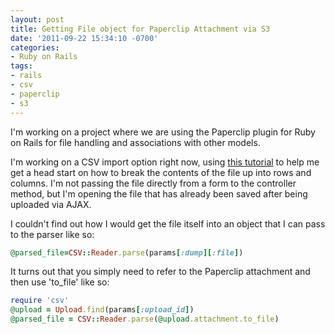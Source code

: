 ```yaml
---
layout: post
title: Getting File object for Paperclip Attachment via S3
date: '2011-09-22 15:34:10 -0700'
categories:
- Ruby on Rails
tags:
- rails
- csv
- paperclip
- s3
---
```


I'm working on a project where we are using the Paperclip plugin for Ruby on
Rails for file handling and associations with other models.

I'm working on a CSV import option right now, using [this tutorial][1] to help
me get a head start on how to break the contents of the file up into rows and
columns. I'm not passing the file directly from a form to the controller
method, but I'm opening the file that has already been saved after being
uploaded via AJAX.

I couldn't find out how I would get the file itself into an object that I can
pass to the parser like so:

``` ruby
@parsed_file=CSV::Reader.parse(params[:dump][:file])
```

It turns out that you simply need to refer to the Paperclip attachment and
then use 'to_file' like so:

``` ruby
require 'csv'
@upload = Upload.find(params[:upload_id])
@parsed_file = CSV::Reader.parse(@upload.attachment.to_file)
```

[1]: http://satishonrails.wordpress.com/2007/07/18/how-to-import-csv-file-in-rails/

